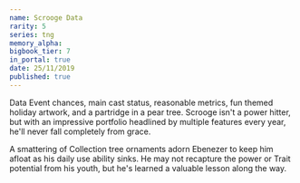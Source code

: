 ```yaml
---
name: Scrooge Data
rarity: 5
series: tng
memory_alpha:
bigbook_tier: 7
in_portal: true
date: 25/11/2019
published: true
---
```


Data Event chances, main cast status, reasonable metrics, fun themed holiday artwork, and a partridge in a pear tree. Scrooge isn't a power hitter, but with an impressive portfolio headlined by multiple features every year, he'll never fall completely from grace.

A smattering of Collection tree ornaments adorn Ebenezer to keep him afloat as his daily use ability sinks. He may not recapture the power or Trait potential from his youth, but he's learned a valuable lesson along the way.
